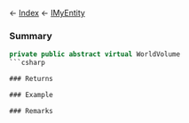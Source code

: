 ← [Index](Api-Index) ← [IMyEntity](VRage.Game.ModAPI.Ingame.IMyEntity)

### Summary

```csharp
private public abstract virtual WorldVolume
```csharp

### Returns

### Example

### Remarks

